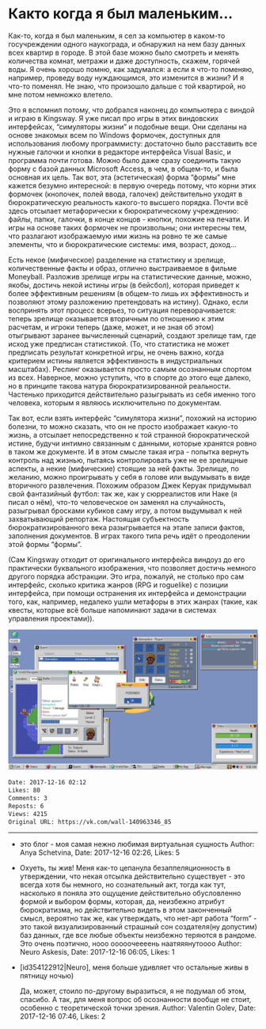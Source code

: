 # Както когда я был маленьким...

Как-то, когда я был маленьким, я сел за компьютер в каком-то госучреждении одного наукограда, и обнаружил на нем базу данных всех квартир в городе. В этой базе можно было смотреть и менять количества комнат, метражи и даже доступность, скажем, горячей воды. Я очень хорошо помню, как задумался: а если я что-то поменяю, например, проведу воду нуждающимся, это изменится в жизни? И я что-то поменял. Не знаю, что произошло дальше с той квартирой, но мне потом немножко влетело. 
 
Это я вспомнил потому, что добрался наконец до компьютера с виндой и играю в Kingsway. Я уже писал про игры в этих виндовских интерфейсах, “симуляторы жизни” и подобные вещи. Они сделаны на основе знакомых всем по Windows формочек, доступных для использования любому программисту: достаточно было расставить все нужные галочки и кнопки в редакторе интерфейса Visual Basic, и программа почти готова. Можно было даже сразу соединить такую форму с базой данных Microsoft Access, в чем, в общем-то, и была основная их цель. Так вот, эта (эстетическая) форма “формы” мне кажется безумно интересной: в первую очередь потому, что корни этих формочек (кнопочек, полей ввода, галочек) действительно уходят в бюрократическую реальность какого-то высшего порядка. Почти всё здесь отсылает метафорически к бюрократическому учреждению: файлы, папки, галочки, в конце концов - кнопки, похожие на печати. И игры на основе таких формочек не произвольны; они интересны тем, что разлагают изображаемую ими жизнь на ровно те же самые элементы, что и бюрократические системы: имя, возраст, доход...
 
Есть некое (мифическое) разделение на статистику и зрелище, количественные факты и образ, отлично выстраиваемое в фильме Moneyball. Разложив зрелище игры на статистические данные, можно, якобы, достичь некой истины игры (в бейсбол), которая приведет к более эффективным решениям (в общем-то лишь их эффективность и позволяют этому разложению претендовать на истину). Однако, если воспринять этот процесс всерьез, то ситуация переворачивается: теперь зрелище оказывается вторичным по отношению к этим расчетам, и игроки теперь (даже, может, и не зная об этом) отыгрывают заранее вычисленный сценарий, создают зрелище там, где исход уже предписан статистикой. (То, что статистика не может предписать результат конкретной игры, не очень важно, когда критерием истины является эффективность в индустриальных масштабах). Реслинг оказывается просто самым осознанным спортом из всех. Наверное, можно уступить, что в спорте до этого еще далеко, но в принципе такова натура бюрократизированной реальности. Частенько приходится действительно разыгрывать из себя именно того человека, которым я являюсь исключительно по документам. 
 
Так вот, если взять интерфейс “симулятора жизни”, похожий на историю болезни, то можно сказать, что он не просто изображает какую-то жизнь, а отсылает непосредственно к той странной бюрократической истине, будучи интимно связанным с данными, которые хранятся ровно в таком же документе. И в этом смысле такая игра - попытка вернуть контроль над жизнью, пытаясь контролировать уже не ее зрелищные аспекты, а некие (мифические) стоящие за ней факты. Зрелище, по желанию, можно проигрывать у себя в голове или выдумывать в виде вторичного развлечения. Похожим образом Джек Керуак придумывал свой фантазийный футбол: так же, как у сюрреалистов или Наке (я писал о нём), что-то человеческое он заменял на случайность, разыгрывал бросками кубиков саму игру, а потом выдумывал к ней захватывающий репортаж. Настоящая субъектность бюрократизированного века разыгрывается на этапе записи фактов, заполнения документов. В играх такого типа речь идёт о преодолении этой формы “формы”. 
 
(Сам Kingsway отходит от оригинального интерфейса виндоуз до его практически буквального изображения, что позволяет достичь немного другого порядка абстракции. Это игра, пожалуй, не столько про сам интерфейс, сколько критика жанров (RPG и roguelike) с позиции интерфейса, при помощи остранения их интерфейса и демонстрации того, как, например, недалеко ушли метафоры в этих жанрах (такие, как квесты, которые всё больше напоминают задачи в системах управления проектами)).

![](attachments/456239063.jpg)

    Date: 2017-12-16 02:12
    Likes: 80
    Comments: 3
    Reposts: 6
    Views: 4215
    Original URL: https://vk.com/wall-140963346_85



--------------------

  * это блог - моя самая нежно любимая виртуальная сущность
    Author: Anya Schetvina, Date: 2017-12-16 02:26, Likes: 5


  * Охуеть, ты жив!
    Меня как-то цепанула безаппеляционность в утверждении, что некая отсылка действительно существует - это всегда хотя бы немного, но сознательный акт, тогда как тут, насколько я поняла это ощущение действительно обусловленно формой и выбором формы, которая, да, неизбежно атрибут бюрократизма, но действительно видеть в этом законченный смысл, вероятно так же, как утверждать, что нет-арт работа “form” - это такой визуализированный страшный сон создателя(ну допустим) баз данных, где все любые объекты неизбежно теряются в рандоме.
    Это очень поэтично, нооо ооооочеееень наатяяянутоооо
    Author: Neuro Askesis, Date: 2017-12-16 06:05, Likes: 1


  * [id354122912|Neuro], меня больше удивляет что остальные живы в пятницу ночью)
    
    Да, может, стоило по-другому выразиться, я не подумал об этом, спасибо. А так, для меня вопрос об осознанности вообще не стоит, особенно с теоретической точки зрения.
    Author: Valentin Golev, Date: 2017-12-16 07:46, Likes: 2


